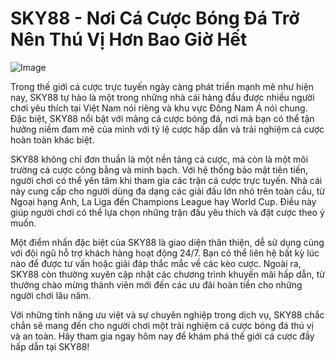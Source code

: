 # SKY88 - Nơi Cá Cược Bóng Đá Trở Nên Thú Vị Hơn Bao Giờ Hết

![Image](https://github.com/user-attachments/assets/bd51ea9f-0666-407b-a7a7-98ead6de688c)

Trong thế giới cá cược trực tuyến ngày càng phát triển mạnh mẽ như hiện nay, SKY88 tự hào là một trong những nhà cái hàng đầu được nhiều người chơi yêu thích tại Việt Nam nói riêng và khu vực Đông Nam Á nói chung. Đặc biệt, SKY88 nổi bật với mảng cá cược bóng đá, nơi mà bạn có thể tận hưởng niềm đam mê của mình với tỷ lệ cược hấp dẫn và trải nghiệm cá cược hoàn toàn khác biệt.

SKY88 không chỉ đơn thuần là một nền tảng cá cược, mà còn là một môi trường cá cược công bằng và minh bạch. Với hệ thống bảo mật tiên tiến, người chơi có thể yên tâm khi tham gia các trận cá cược trực tuyến. Nhà cái này cung cấp cho người dùng đa dạng các giải đấu lớn nhỏ trên toàn cầu, từ Ngoại hạng Anh, La Liga đến Champions League hay World Cup. Điều này giúp người chơi có thể lựa chọn những trận đấu yêu thích và đặt cược theo ý muốn.

Một điểm nhấn đặc biệt của SKY88 là giao diện thân thiện, dễ sử dụng cùng với đội ngũ hỗ trợ khách hàng hoạt động 24/7. Bạn có thể liên hệ bất kỳ lúc nào để được tư vấn hoặc giải đáp thắc mắc về các kèo cược. Ngoài ra, SKY88 còn thường xuyên cập nhật các chương trình khuyến mãi hấp dẫn, từ thưởng chào mừng thành viên mới đến các ưu đãi hoàn tiền cho những người chơi lâu năm.

Với những tính năng ưu việt và sự chuyên nghiệp trong dịch vụ, SKY88 chắc chắn sẽ mang đến cho người chơi một trải nghiệm cá cược bóng đá thú vị và an toàn. Hãy tham gia ngay hôm nay để khám phá thế giới cá cược đầy hấp dẫn tại SKY88!